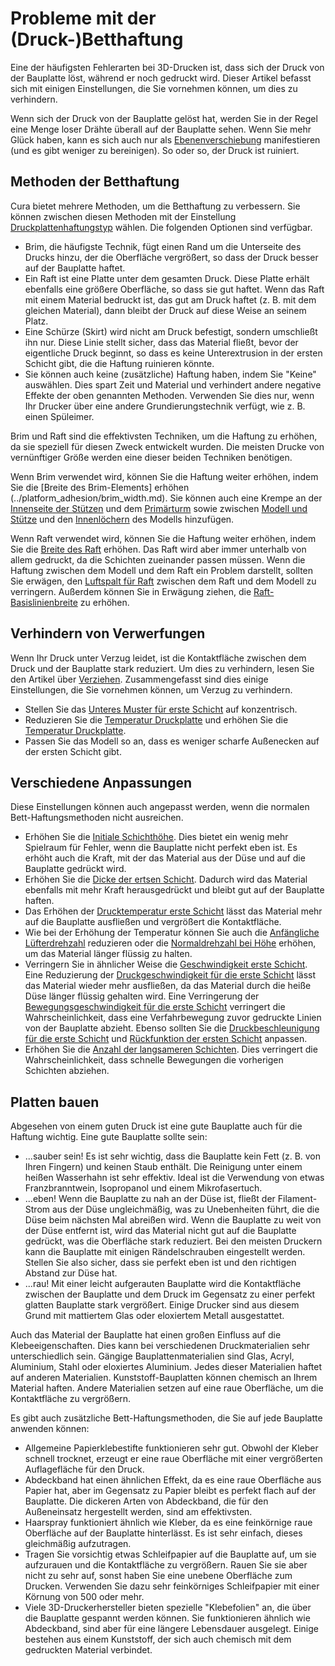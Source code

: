 Probleme mit der (Druck-)Betthaftung
====
Eine der häufigsten Fehlerarten bei 3D-Drucken ist, dass sich der Druck von der Bauplatte löst, während er noch gedruckt wird. Dieser Artikel befasst sich mit einigen Einstellungen, die Sie vornehmen können, um dies zu verhindern.

Wenn sich der Druck von der Bauplatte gelöst hat, werden Sie in der Regel eine Menge loser Drähte überall auf der Bauplatte sehen. Wenn Sie mehr Glück haben, kann es sich auch nur als [Ebenenverschiebung](layer_shift.md) manifestieren (und es gibt weniger zu bereinigen). So oder so, der Druck ist ruiniert.

Methoden der Betthaftung
----
Cura bietet mehrere Methoden, um die Betthaftung zu verbessern. Sie können zwischen diesen Methoden mit der Einstellung [Druckplattenhaftungstyp](../platform_adhesion/adhesion_type.md) wählen. Die folgenden Optionen sind verfügbar.
* Brim, die häufigste Technik, fügt einen Rand um die Unterseite des Drucks hinzu, der die Oberfläche vergrößert, so dass der Druck besser auf der Bauplatte haftet.
* Ein Raft ist eine Platte unter dem gesamten Druck. Diese Platte erhält ebenfalls eine größere Oberfläche, so dass sie gut haftet. Wenn das Raft mit einem Material bedruckt ist, das gut am Druck haftet (z. B. mit dem gleichen Material), dann bleibt der Druck auf diese Weise an seinem Platz.
* Eine Schürze (Skirt) wird nicht am Druck befestigt, sondern umschließt ihn nur. Diese Linie stellt sicher, dass das Material fließt, bevor der eigentliche Druck beginnt, so dass es keine Unterextrusion in der ersten Schicht gibt, die die Haftung ruinieren könnte.
* Sie können auch keine (zusätzliche) Haftung haben, indem Sie "Keine" auswählen. Dies spart Zeit und Material und verhindert andere negative Effekte der oben genannten Methoden. Verwenden Sie dies nur, wenn Ihr Drucker über eine andere Grundierungstechnik verfügt, wie z. B. einen Spüleimer.

Brim und Raft sind die effektivsten Techniken, um die Haftung zu erhöhen, da sie speziell für diesen Zweck entwickelt wurden. Die meisten Drucke von vernünftiger Größe werden eine dieser beiden Techniken benötigen.

Wenn Brim verwendet wird, können Sie die Haftung weiter erhöhen, indem Sie die [Breite des Brim-Elements] erhöhen (../platform_adhesion/brim_width.md). Sie können auch eine Krempe an der [Innenseite der Stützen](../stütze/stütze_krempe_aktivieren.md) und dem [Primärturm](../dual/prime_tower_krempe_aktivieren.md) sowie zwischen [Modell und Stütze](../plattform_haftung/krempe_ersetzt_stütze.md) und den [Innenlöchern](../plattform_haftung/krempe_außen_nur.md) des Modells hinzufügen.

Wenn Raft verwendet wird, können Sie die Haftung weiter erhöhen, indem Sie die [Breite des Raft](../platform_adhesion/raft_margin.md) erhöhen. Das Raft wird aber immer unterhalb von allem gedruckt, da die Schichten zueinander passen müssen. Wenn die Haftung zwischen dem Modell und dem Raft ein Problem darstellt, sollten Sie erwägen, den [Luftspalt für Raft](../platform_adhesion/raft_airgap.md) zwischen dem Raft und dem Modell zu verringern. Außerdem können Sie in Erwägung ziehen, die [Raft-Basislinienbreite](../platform_adhesion/raft_base_line_width.md) zu erhöhen.

Verhindern von Verwerfungen
----
Wenn Ihr Druck unter Verzug leidet, ist die Kontaktfläche zwischen dem Druck und der Bauplatte stark reduziert. Um dies zu verhindern, lesen Sie den Artikel über [Verziehen](warping.md). Zusammengefasst sind dies einige Einstellungen, die Sie vornehmen können, um Verzug zu verhindern.
* Stellen Sie das [Unteres Muster für erste Schicht](../shell/top_bottom_pattern_0.md) auf konzentrisch.
* Reduzieren Sie die [Temperatur Druckplatte](../material/material_bed_temperature.md) und erhöhen Sie die [Temperatur Druckplatte](../material/build_volume_temperature.md).
* Passen Sie das Modell so an, dass es weniger scharfe Außenecken auf der ersten Schicht gibt.

Verschiedene Anpassungen
----
Diese Einstellungen können auch angepasst werden, wenn die normalen Bett-Haftungsmethoden nicht ausreichen.
* Erhöhen Sie die [Initiale Schichthöhe](../resolution/layer_height_0.md). Dies bietet ein wenig mehr Spielraum für Fehler, wenn die Bauplatte nicht perfekt eben ist. Es erhöht auch die Kraft, mit der das Material aus der Düse und auf die Bauplatte gedrückt wird.
* Erhöhen Sie die [Dicke der ertsen Schicht](../resolution/initial_layer_line_width_factor.md). Dadurch wird das Material ebenfalls mit mehr Kraft herausgedrückt und bleibt gut auf der Bauplatte haften.
* Das Erhöhen der [Drucktemperatur erste Schicht](../material/material_print_temperature_layer_0.md) lässt das Material mehr auf die Bauplatte ausfließen und vergrößert die Kontaktfläche.
* Wie bei der Erhöhung der Temperatur können Sie auch die [Anfängliche Lüfterdrehzahl](../cooling/cool_fan_speed_0.md) reduzieren oder die [Normaldrehzahl bei Höhe](../cooling/cool_fan_full_at_height.md) erhöhen, um das Material länger flüssig zu halten.
* Verringern Sie in ähnlicher Weise die [Geschwindigkeit erste Schicht](../speed/speed_layer_0.md). Eine Reduzierung der [Druckgeschwindigkeit für die erste Schicht](../speed/speed_print_layer_0.md) lässt das Material wieder mehr ausfließen, da das Material durch die heiße Düse länger flüssig gehalten wird. Eine Verringerung der [Bewegungsgeschwindigkeit für die erste Schicht](../speed/speed_travel_layer_0.md) verringert die Wahrscheinlichkeit, dass eine Verfahrbewegung zuvor gedruckte Linien von der Bauplatte abzieht. Ebenso sollten Sie die [Druckbeschleunigung für die erste Schicht](../speed/acceleration_layer_0.md) und [Rückfunktion der ersten Schicht](../speed/jerk_layer_0.md) anpassen. 
* Erhöhen Sie die [Anzahl der langsameren Schichten](../speed/speed_slowdown_layers.md). Dies verringert die Wahrscheinlichkeit, dass schnelle Bewegungen die vorherigen Schichten abziehen.

Platten bauen
----
Abgesehen von einem guten Druck ist eine gute Bauplatte auch für die Haftung wichtig. Eine gute Bauplatte sollte sein:
* ...sauber sein! Es ist sehr wichtig, dass die Bauplatte kein Fett (z. B. von Ihren Fingern) und keinen Staub enthält. Die Reinigung unter einem heißen Wasserhahn ist sehr effektiv. Ideal ist die Verwendung von etwas Franzbranntwein, Isopropanol und einem Mikrofasertuch.
* ...eben! Wenn die Bauplatte zu nah an der Düse ist, fließt der Filament-Strom aus der Düse ungleichmäßig, was zu Unebenheiten führt, die die Düse beim nächsten Mal abreißen wird. Wenn die Bauplatte zu weit von der Düse entfernt ist, wird das Material nicht gut auf die Bauplatte gedrückt, was die Oberfläche stark reduziert. Bei den meisten Druckern kann die Bauplatte mit einigen Rändelschrauben eingestellt werden. Stellen Sie also sicher, dass sie perfekt eben ist und den richtigen Abstand zur Düse hat.
* ...rau! Mit einer leicht aufgerauten Bauplatte wird die Kontaktfläche zwischen der Bauplatte und dem Druck im Gegensatz zu einer perfekt glatten Bauplatte stark vergrößert. Einige Drucker sind aus diesem Grund mit mattiertem Glas oder eloxiertem Metall ausgestattet.

Auch das Material der Bauplatte hat einen großen Einfluss auf die Klebeeigenschaften. Dies kann bei verschiedenen Druckmaterialien sehr unterschiedlich sein. Gängige Bauplattenmaterialien sind Glas, Acryl, Aluminium, Stahl oder eloxiertes Aluminium. Jedes dieser Materialien haftet auf anderen Materialien. Kunststoff-Bauplatten können chemisch an Ihrem Material haften. Andere Materialien setzen auf eine raue Oberfläche, um die Kontaktfläche zu vergrößern.

Es gibt auch zusätzliche Bett-Haftungsmethoden, die Sie auf jede Bauplatte anwenden können:
* Allgemeine Papierklebestifte funktionieren sehr gut. Obwohl der Kleber schnell trocknet, erzeugt er eine raue Oberfläche mit einer vergrößerten Auflagefläche für den Druck.
* Abdeckband hat einen ähnlichen Effekt, da es eine raue Oberfläche aus Papier hat, aber im Gegensatz zu Papier bleibt es perfekt flach auf der Bauplatte. Die dickeren Arten von Abdeckband, die für den Außeneinsatz hergestellt werden, sind am effektivsten.
* Haarspray funktioniert ähnlich wie Kleber, da es eine feinkörnige raue Oberfläche auf der Bauplatte hinterlässt. Es ist sehr einfach, dieses gleichmäßig aufzutragen.
* Tragen Sie vorsichtig etwas Schleifpapier auf die Bauplatte auf, um sie aufzurauen und die Kontaktfläche zu vergrößern. Rauen Sie sie aber nicht zu sehr auf, sonst haben Sie eine unebene Oberfläche zum Drucken. Verwenden Sie dazu sehr feinkörniges Schleifpapier mit einer Körnung von 500 oder mehr.
* Viele 3D-Druckerhersteller bieten spezielle "Klebefolien" an, die über die Bauplatte gespannt werden können. Sie funktionieren ähnlich wie Abdeckband, sind aber für eine längere Lebensdauer ausgelegt. Einige bestehen aus einem Kunststoff, der sich auch chemisch mit dem gedruckten Material verbindet.